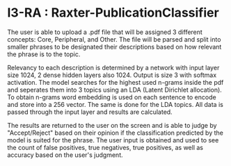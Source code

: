 # I3-RA : Raxter-PublicationClassifier

The user is able to upload a .pdf file that will be assigned 3 different concepts: Core, Peripheral, and Other.
The file will be parsed and split into smaller phrases to be designated their descriptions based on how relevant the phrase is to the topic.


Relevancy to each description is determined by a network with input layer size 1024, 2 dense hidden layers also 1024. Output is size 3 with softmax activation. The model searches for the highest used n-grams inside the pdf and seperates them into 3 topics using an LDA (Latent Dirichlet allocation). To obtain n-grams word embedding is used on each sentence to encode and store into a 256 vector. The same is done for the LDA topics. All data is passed through the input layer and results are calculated.


The results are returned to the user on the screen and is able to judge by "Accept/Reject" based on their opinion if the classification predicted by the model is suited for the phrase. The user input is obtained and used to see the count of false positives, true negatives, true positives, as well as accuracy based on the user's judgment.
